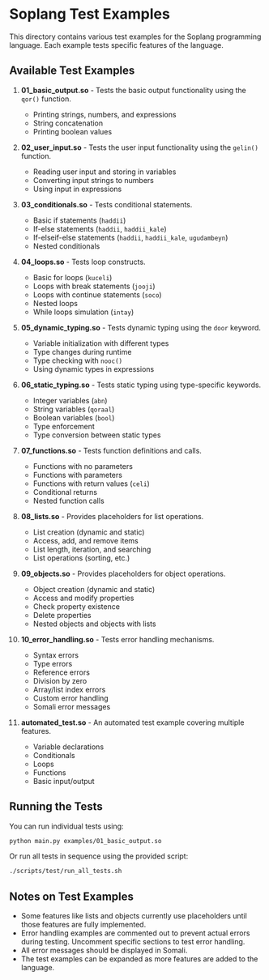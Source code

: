 # Soplang Test Examples

This directory contains various test examples for the Soplang programming language. Each example tests specific features of the language.

## Available Test Examples

1. **01_basic_output.so** - Tests the basic output functionality using the `qor()` function.
   * Printing strings, numbers, and expressions
   * String concatenation
   * Printing boolean values

2. **02_user_input.so** - Tests the user input functionality using the `gelin()` function.
   * Reading user input and storing in variables
   * Converting input strings to numbers
   * Using input in expressions

3. **03_conditionals.so** - Tests conditional statements.
   * Basic if statements (`haddii`)
   * If-else statements (`haddii`, `haddii_kale`)
   * If-elseif-else statements (`haddii`, `haddii_kale`, `ugudambeyn`)
   * Nested conditionals

4. **04_loops.so** - Tests loop constructs.
   * Basic for loops (`kuceli`)
   * Loops with break statements (`jooji`)
   * Loops with continue statements (`soco`)
   * Nested loops
   * While loops simulation (`intay`)

5. **05_dynamic_typing.so** - Tests dynamic typing using the `door` keyword.
   * Variable initialization with different types
   * Type changes during runtime
   * Type checking with `nooc()`
   * Using dynamic types in expressions

6. **06_static_typing.so** - Tests static typing using type-specific keywords.
   * Integer variables (`abn`)
   * String variables (`qoraal`)
   * Boolean variables (`bool`)
   * Type enforcement
   * Type conversion between static types

7. **07_functions.so** - Tests function definitions and calls.
   * Functions with no parameters
   * Functions with parameters
   * Functions with return values (`celi`)
   * Conditional returns
   * Nested function calls

8. **08_lists.so** - Provides placeholders for list operations.
   * List creation (dynamic and static)
   * Access, add, and remove items
   * List length, iteration, and searching
   * List operations (sorting, etc.)

9. **09_objects.so** - Provides placeholders for object operations.
   * Object creation (dynamic and static)
   * Access and modify properties
   * Check property existence
   * Delete properties
   * Nested objects and objects with lists

10. **10_error_handling.so** - Tests error handling mechanisms.
    * Syntax errors
    * Type errors
    * Reference errors
    * Division by zero
    * Array/list index errors
    * Custom error handling
    * Somali error messages

11. **automated_test.so** - An automated test example covering multiple features.
    * Variable declarations
    * Conditionals
    * Loops
    * Functions
    * Basic input/output

## Running the Tests

You can run individual tests using:

```bash
python main.py examples/01_basic_output.so
```

Or run all tests in sequence using the provided script:

```bash
./scripts/test/run_all_tests.sh
```

## Notes on Test Examples

- Some features like lists and objects currently use placeholders until those features are fully implemented.
- Error handling examples are commented out to prevent actual errors during testing. Uncomment specific sections to test error handling.
- All error messages should be displayed in Somali.
- The test examples can be expanded as more features are added to the language.
